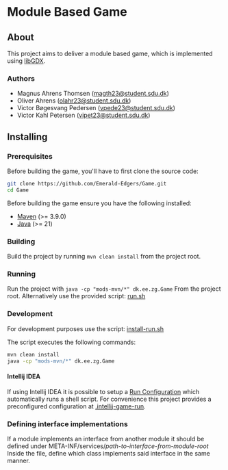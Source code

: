 # Module Based Game

## About

This project aims to deliver a module based game, which is implemented using [libGDX](https://libgdx.com/).

### Authors
* Magnus Ahrens Thomsen (magth23@student.sdu.dk)
* Oliver Ahrens (olahr23@student.sdu.dk)
* Victor Bøgesvang Pedersen (vpede23@student.sdu.dk)
* Victor Kahl Petersen (vipet23@student.sdu.dk)

## Installing

### Prerequisites

Before building the game, you'll have to first clone the source code:

```sh
git clone https://github.com/Emerald-Edgers/Game.git
cd Game
```

Before building the game ensure you have the following installed:

* [Maven](https://maven.apache.org/download.cgi) (>= 3.9.0)
* [Java](https://adoptium.net/) (>= 21)


### Building
Build the project by running `mvn clean install` from the project root.


### Running
Run the project with `java -cp "mods-mvn/*" dk.ee.zg.Game` From the project root.
Alternatively use the provided script: [run.sh](run.sh)

### Development
For development purposes use the script: [install-run.sh](install-run.sh)

The script executes the following commands:

```sh
mvn clean install
java -cp "mods-mvn/*" dk.ee.zg.Game
```

#### Intellij IDEA
If using Intellij IDEA it is possible to setup a [Run Configuration](https://www.jetbrains.com/help/idea/run-debug-configuration.html) which automatically runs a shell script.
For convenience this project provides a preconfigured configuration at [.intellij-game-run](.intellij-game-run).

### Defining interface implementations
If a module implements an interface from another module it should be defined under META-INF/services/_path-to-interface-from-module-root_
Inside the file, define which class implements said interface in the same manner.
